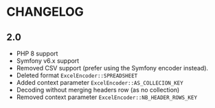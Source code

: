 CHANGELOG
=========

2.0
---

* PHP 8 support
* Symfony v6.x support
* Removed CSV support (prefer using the Symfony encoder instead).
* Deleted format ```ExcelEncoder::SPREADSHEET```
* Added context parameter ```ExcelEncoder::AS_COLLECION_KEY```
* Decoding without merging headers row (as no collection)
* Removed context parameter ```ExcelEncoder::NB_HEADER_ROWS_KEY```